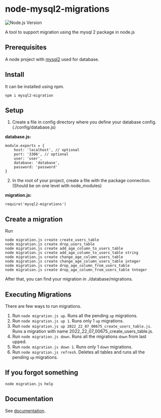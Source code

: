# node-mysql2-migrations
![Node.js Version][node-version-image]

A tool to support migration using the mysql 2 package in node.js
## Prerequisites
A node project with [mysql2] used for database.

## Install
It can be installed using npm.

```
npm i mysql2-migration
```

## Setup
1. Create a file in config directory where you define your database config. (./config/database.js)

**database.js:**
```
module.exports = {
    host: 'localhost', // optional
    port: '3306', // optional
    user: 'user',
    database: 'database',
    password: 'password'
}
```
2. In the root of your project, create a file with the package connection. (Should be on one level with node_modules)

**migration.js:**

```
require('mysql2-migrations')
```
## Create a migration

Run
```
node migration.js create create_users_table
node migration.js create drop_users_table
node migration.js create add_age_column_to_users_table 
node migration.js create add_age_column_to_users_table string
node migration.js create change_age_column_users_table
node migration.js create change_age_column_users_table integer
node migration.js create drop_age_column_from_users_table
node migration.js create drop_age_column_from_users_table tnteger
```
After that, you can find your migration in ./database/migrations.


## Executing Migrations

There are few ways to run migrations.
1. Run `node migration.js up`. Runs all the pending `up` migrations.
2. Run `node migration.js up 1`. Runs only 1 `up` migrations.
3. Run `node migration.js up 2022_22_07_00675_create_users_table.js`. Runs a migration with name 2022_22_07_00675_create_users_table.js.
4. Run `node migration.js down`. Runs all the migrations `down` from last upped.
5. Run `node migration.js down 1`. Runs only 1 `down` migrations.
6. Run `node migration.js refresh`. Deletes all tables and runs all the pending `up` migrations.

## If you forgot something
```
node migration.js help
```

## Documentation
See [documentation].

[node-version-image]: https://img.shields.io/badge/dynamic/xml?color=success&label=node&query=%27%20%3E%3D%20%27&suffix=v12.22.12&url=https%3A%2F%2Fnodejs.org%2F
[mysql2]: https://github.com/sidorares/node-mysql2
[documentation]: https://github.com/DyatkoGleb/node-mysql2-migrations/blob/main/Documentation.md